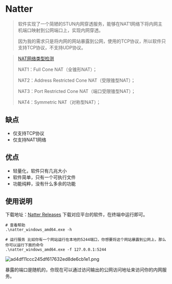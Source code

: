 # Natter
> 软件实现了一个简陋的STUN内网穿透服务，能够在NAT1网络下将内网主机端口映射到公网端口上，实现内网穿透。
> 
> 因为我的需求只是将内网的网站暴露到公网，使用的TCP协议，所以软件只支持TCP协议，不支持UDP协议。


> [NAT网络类型检测](https://github.com/HMBSbige/NatTypeTester)
> 
> NAT1：Full Cone NAT（全锥形NAT）；
> 
> NAT2：Address Restricted Cone NAT（受限锥型NAT）；
> 
> NAT3：Port Restricted Cone NAT（端口受限锥型NAT）；
> 
> NAT4：Symmetric NAT（对称型NAT）；


## 缺点
- 仅支持TCP协议
- 仅支持NAT1网络

## 优点
- 轻量化，软件只有几兆大小
- 软件简单，只有一个可执行文件
- 功能纯粹，没有什么多余的功能

## 使用说明

下载地址：[Natter Releases](https://github.com/lazydog28/natter/releases)
下载对应平台的软件，在终端中运行即可。
```shell
# 查看帮助
.\natter_windows_amd64.exe -h

# 运行服务 比如你有一个网站运行在本地的5244端口，你想要将这个网站暴露到公网上，那么你可以运行下面的命令
.\natter_windows_amd64.exe -f 127.0.0.1:5244
```

![ad4df11ccc245df617632ed8de6cb1e1.png](https://imagesbed28.caiyun.fun/ad4df11ccc245df617632ed8de6cb1e1.png)

暴露的端口是随机的，你现在可以通过访问输出的公网访问地址来访问你的内网服务。

